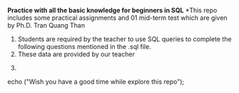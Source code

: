 **Practice with all the basic knowledge for beginners in SQL**
*This repo includes some practical assignments and 01 mid-term test which are given by Ph.D. Tran Quang Than
1. Students are required by the teacher to use SQL queries to complete the following questions mentioned in the .sql file.
2. These data are provided by our teacher
3. ```php

echo ("Wish you have a good time while explore this repo");

```
